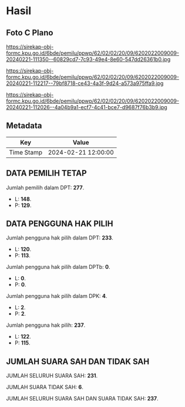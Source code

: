 # Hasil

## Foto C Plano

https://sirekap-obj-formc.kpu.go.id/6bde/pemilu/ppwp/62/02/02/20/09/6202022009009-20240221-111350--60829cd7-7c93-49e4-8e60-547dd26361b0.jpg

https://sirekap-obj-formc.kpu.go.id/6bde/pemilu/ppwp/62/02/02/20/09/6202022009009-20240221-112217--79bf8718-ce43-4a3f-9d24-a573a975ffa9.jpg

https://sirekap-obj-formc.kpu.go.id/6bde/pemilu/ppwp/62/02/02/20/09/6202022009009-20240221-112026--4a04b9a1-ecf7-4c41-bce7-d9687f76b3b9.jpg


## Metadata

| Key        | Value               |
| ---------- | ------------------- |
| Time Stamp | 2024-02-21 12:00:00 |


## DATA PEMILIH TETAP

Jumlah pemilih dalam DPT: **277**.
 * L: **148**.
 * P: **129**.

## DATA PENGGUNA HAK PILIH

Jumlah pengguna hak pilih dalam DPT: **233**.
 * L: **120**.
 * P: **113**.

Jumlah pengguna hak pilih dalam DPTb: **0**.
 * L: **0**.
 * P: **0**.

Jumlah pengguna hak pilih dalam DPK: **4**.
 * L: **2**.
 * P: **2**.

Jumlah pengguna hak pilih: **237**.
 * L: **122**.
 * P: **115**.

## JUMLAH SUARA SAH DAN TIDAK SAH

JUMLAH SELURUH SUARA SAH: **231**.

JUMLAH SUARA TIDAK SAH: **6**.

JUMLAH SELURUH SUARA SAH DAN SUARA TIDAK SAH: **237**.


